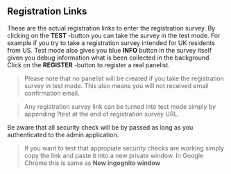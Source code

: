 ## Registration Links
These are the actual registration links to enter the registration survey. By clicking on the **TEST** -button you can take the survey in the test mode. For example if you try to take a registration survey intended for UK residents from US. Test mode also gives you blue **INFO** button in the survey itself given you debug information what is been collected in the background. Click on the **REGISTER** -button to register a real panelist.

> Please note that no panelist will be created if you take the registration survey in test mode. This also means you will not received email confirmation email.

> Any registration survey link can be turned into test mode simply by appending ?test at the end of registration survey URL.

Be aware that all security check will be by passed as long as you authenticated to the admin application. 

> If you want to test that appropiate security checks are working simply copy the link and paste it into a new private window. In Google Chrome this is same as **New ingognito window**
